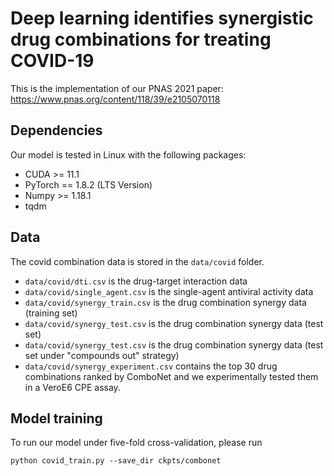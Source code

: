 # Deep learning identifies synergistic drug combinations for treating COVID-19

This is the implementation of our PNAS 2021 paper: https://www.pnas.org/content/118/39/e2105070118

## Dependencies
Our model is tested in Linux with the following packages:
* CUDA >= 11.1
* PyTorch == 1.8.2 (LTS Version)
* Numpy >= 1.18.1
* tqdm

## Data

The covid combination data is stored in the `data/covid` folder.
* `data/covid/dti.csv` is the drug-target interaction data
* `data/covid/single_agent.csv` is the single-agent antiviral activity data
* `data/covid/synergy_train.csv` is the drug combination synergy data (training set)
* `data/covid/synergy_test.csv` is the drug combination synergy data (test set)
* `data/covid/synergy_test.csv` is the drug combination synergy data (test set under "compounds out" strategy)
* `data/covid/synergy_experiment.csv` contains the top 30 drug combinations ranked by ComboNet and we experimentally tested them in a VeroE6 CPE assay.


## Model training

To run our model under five-fold cross-validation, please run
```
python covid_train.py --save_dir ckpts/combonet
```

